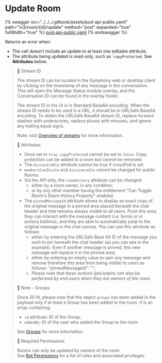 # Update Room

{% swagger src="../../../.gitbook/assets/pod-api-public.yaml" path="/v3/room/{id}/update" method="post" expanded="true" fullWidth="true" %}
[pod-api-public.yaml](../../../.gitbook/assets/pod-api-public.yaml)
{% endswagger %}

Returns an error when:

* The call doesn’t include an update to at least one editable attribute.
* The attribute being updated is read-only, such as \``copyProtected`. See **Attributes** below.

> 📘 Stream ID
>
> The stream ID can be located in the Symphony web or desktop client by clicking on the timestamp of any message in the conversation. This will open the Message Status module overlay, and the Conversation ID can be found in the overlay footer.
>
> The stream ID in the UI is in Standard Base64 encoding. When the stream ID needs to be used in a URL, it should be in URLSafe Base64 encoding. To obtain the URLSafe Base64 stream ID, replace forward slashes with underscores, replace pluses with minuses, and ignore any trailing equal signs.
>
> Note: visit [Overview of streams](https://docs.developers.symphony.com/building-bots-on-symphony/datafeed/overview-of-streams) for more information.

> 🚧 Attributes
>
> * Once set to `true`, `copyProtected` cannot be set to `false`. Copy protection can be added to a room but cannot be removed.
> * The `discoverable` attribute cannot be true if crossPod is set.
> * `membersCanInvite` and `discoverable` cannot be changed for public Rooms.
> * Via the API only, the `viewHistory` attribute can be changed:
>   * either by a room owner, in any condition;
>   * or by any other member having the entitlement "Can Toggle Room's Share History Property" enabled.
> * The `pinnedMessageId` attribute allows to display an exact copy of the original message in a pinned area placed beneath the chat header and that remains always visible to all users. From this area, they can interact with the message content (i.e. forms or ui actions buttons), and they are able to automatically jump to the original message in the chat canvas. You can use this attribute as follows:
>   * either by entering the URLSafe Base 64 ID of the message you wish to pin beneath the chat header (as you can see in the example). Even if another message is pinned, this new message will replace it in the pinned area;
>   * either by entering an empty value to upin any message and remove therefore this area from being visible to users as follows: "pinnedMessageId": "";
>   * _Please note that these actions (pin/unpin) can also be performed by end users when they are owners of the room._

> 📘 Note - Groups
>
> Since 20.14, please note that the object `groups` has been added in the payload only if at least a Group has been added to the room. It is an array containing:
>
> * `id` attribute: ID of the Group,
> * `addedBy`: ID of the user who added the Group to the room
>
> See [Groups](ref:groups-distribution-lists) for more information.

> 🚧 Required Permissions
>
> Rooms can only be updated by owners of the room.\
> See [Bot Permissions](https://docs.developers.symphony.com/building-bots-on-symphony/configuration/bot-permissions) for a list of roles and associated privileges.
